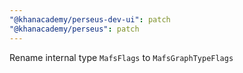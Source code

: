 ```yaml
---
"@khanacademy/perseus-dev-ui": patch
"@khanacademy/perseus": patch
---
```


Rename internal type `MafsFlags` to `MafsGraphTypeFlags`
